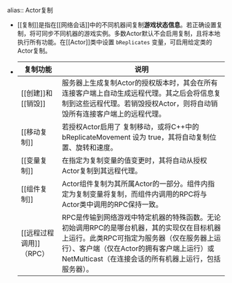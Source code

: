 alias:: Actor复制

- [[复制]]是指在[[网络会话]]中的不同机器间复制**游戏状态信息**。若正确设置复制，将可同步不同机器的游戏实例。多数Actor默认不会启用复制，且将本地执行所有功能。在[[Actor]]类中设置 `bReplicates` 变量，可启用给定类的Actor复制。
- |复制功能|说明|
  |--|--|
  |[[创建]]和[[销毁]]|服务器上生成复制Actor的授权版本时，其会在所有连接客户端上自动生成远程代理。其之后会将信息复制到这些远程代理。若销毁授权Actor，则将自动销毁所有连接客户端上的远程代理。|
  |[[移动复制]]|若授权Actor启用了 复制移动，或将C++中的 bReplicateMovement 设为 true，其将自动复制位置、旋转和速度。|
  |[[变量复制]]|在指定为复制变量的值变更时，其将自动从授权Actor复制到其远程代理。|
  |[[组件复制]]|Actor组件复制为其所属Actor的一部分。组件内指定为复制变量将复制，而组件内调用的RPC将与Actor类中调用的RPC保持一致。|
  |[[远程过程调用]]（RPC）|RPC是传输到网络游戏中特定机器的特殊函数。无论初始调用RPC的是哪台机器，其的实现仅在目标机器上运行。此类RPC可指定为服务器（仅在服务器上运行）、客户端（仅在Actor的拥有客户端上运行）或NetMulticast（在连接会话的所有机器上运行，包括服务器）。|